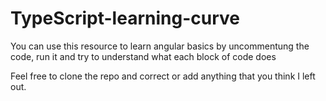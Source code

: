 # TypeScript-learning-curve
You can use this resource to learn angular basics by uncommentung the code, run it and try to understand what each block of code does

Feel free to clone the repo and correct or add anything that you think I left out.
